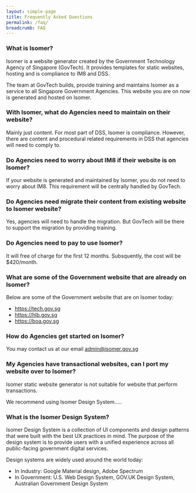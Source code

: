 ```yaml
---
layout: simple-page
title: Frequently Asked Questions
permalink: /faq/
breadcrumb: FAQ
---
```


### **What is Isomer?**
Isomer is a website generator created by the Government Technology Agency of Singapore (GovTech). 
It provides templates for static websites, hosting and is compliance to IM8 and DSS.

The team at GovTech builds, provide training and maintains Isomer as a service to all Singapore Government Agencies. 
This website you are on now is generated and hosted on Isomer.

### **With Isomer, what do Agencies need to maintain on their website?**
Mainly just content. For most part of DSS, Isomer is compliance. However, there are content and procedural related requirements in DSS that agencies will need to comply to.

### **Do Agencies need to worry about IM8 if their website is on Isomer?**
If your website is generated and maintained by Isomer, you do not need to worry about IM8. 
This requirement will be centrally handled by GovTech.

### **Do Agencies need migrate their content from existing website to Isomer website?**
Yes, agencies will need to handle the migration. But GovTech will be there to support the migration by providing training.

### **Do Agencies need to pay to use Isomer?**
It will free of charge for the first 12 months. Subsquently, the cost will be $420/month.

### **What are some of the Government website that are already on Isomer?**
Below are some of the Government website that are on Isomer today:
* https://tech.gov.sg
* https://hlb.gov.sg
* https://boa.gov.sg

### **How do Agencies get started on Isomer?**
You may contact us at our email admin@isomer.gov.sg

### **My Agencies have transactional websites, can I port my website over to Isomer?**
Isomer static website generator is not suitable for website that perform transactions. 

We recommend using Isomer Design System.....

### **What is the Isomer Design System?**
Isomer Design System is a collection of UI components and design patterns that were built with the best UX practices in mind. The purpose of the design system is to provide users with a unified experience across all public-facing government digital services.

Design systems are widely used around the world today:
* In Industry: Google Material design, Adobe Spectrum
* In Government: U.S. Web Design System, GOV.UK Design System, Australian Government Design System
